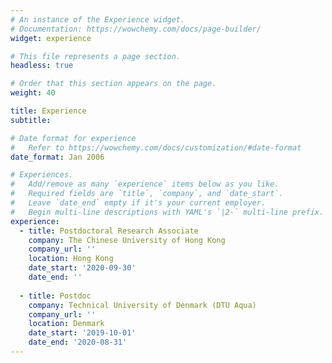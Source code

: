 ```yaml
---
# An instance of the Experience widget.
# Documentation: https://wowchemy.com/docs/page-builder/
widget: experience

# This file represents a page section.
headless: true

# Order that this section appears on the page.
weight: 40

title: Experience
subtitle:

# Date format for experience
#   Refer to https://wowchemy.com/docs/customization/#date-format
date_format: Jan 2006

# Experiences.
#   Add/remove as many `experience` items below as you like.
#   Required fields are `title`, `company`, and `date_start`.
#   Leave `date_end` empty if it's your current employer.
#   Begin multi-line descriptions with YAML's `|2-` multi-line prefix.
experience:
  - title: Postdoctoral Research Associate
    company: The Chinese University of Hong Kong
    company_url: ''
    location: Hong Kong
    date_start: '2020-09-30'
    date_end: ''
  
  - title: Postdoc
    company: Technical University of Denmark (DTU Aqua)
    company_url: ''
    location: Denmark
    date_start: '2019-10-01'
    date_end: '2020-08-31'
---
```

